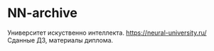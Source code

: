 # NN-archive
Университет искуственно интеллекта.
https://neural-university.ru/
Сданные ДЗ, материалы диплома.
